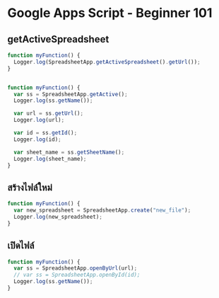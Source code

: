 # Google Apps Script - Beginner 101

## getActiveSpreadsheet

```javascript
function myFunction() {
  Logger.log(SpreadsheetApp.getActiveSpreadsheet().getUrl());
}


function myFunction() {
  var ss = SpreadsheetApp.getActive();
  Logger.log(ss.getName());

  var url = ss.getUrl();
  Logger.log(url);

  var id = ss.getId();
  Logger.log(id);

  var sheet_name = ss.getSheetName();
  Logger.log(sheet_name);
}

```

## สร้างไฟล์ใหม่

```javascript
function myFunction() {
  var new_spreadsheet = SpreadsheetApp.create("new_file");
  Logger.log(new_spreadsheet);
}
```

## เปิดไฟล์

```javascript
function myFunction() {
  var ss = SpreadsheetApp.openByUrl(url);
  // var ss = SpreadsheetApp.openById(id);
  Logger.log(ss.getName());
}
```
